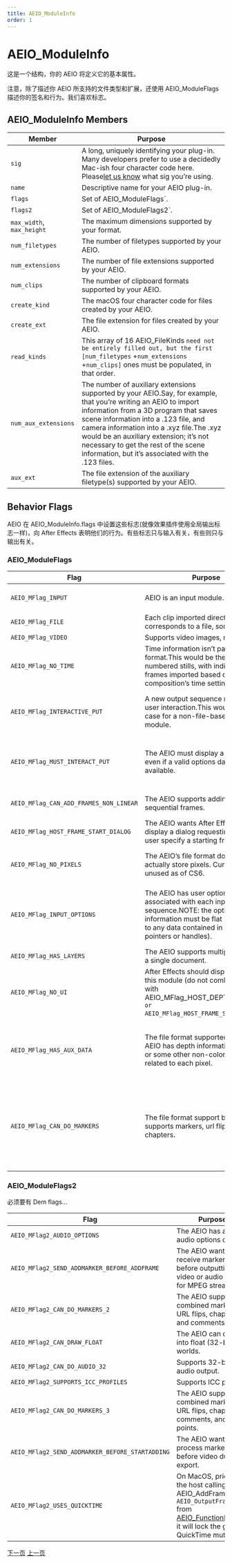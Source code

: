 ```yaml
---
title: AEIO_ModuleInfo
order: 1
---
```


# AEIO_ModuleInfo

这是一个结构，你的 AEIO 将定义它的基本属性。

注意，除了描述你 AEIO 所支持的文件类型和扩展，还使用 AEIO_ModuleFlags 描述你的签名和行为。我们喜欢标志。

## AEIO_ModuleInfo Members

| **Member**  | **Purpose**   |
| --- | -------------- |
| `sig`  | A long, uniquely identifying your plug-in. Many developers prefer to use a decidedly Mac-ish four character code here. Please[let us know](mailto:zlam%40adobe.com) what sig you’re using.  |
| `name`  | Descriptive name for your AEIO plug-in.   |
| `flags`  | Set of AEIO_ModuleFlags`.   |
| `flags2`  | Set of AEIO_ModuleFlags2`.   |
| `max_width`, `max_height` | The maximum dimensions supported by your format.   |
| `num_filetypes`  | The number of filetypes supported by your AEIO.   |
| `num_extensions`  | The number of file extensions supported by your AEIO.   |
| `num_clips`  | The number of clipboard formats supported by your AEIO.   |
| `create_kind`  | The macOS four character code for files created by your AEIO.  |
| `create_ext`  | The file extension for files created by your AEIO.   |
| `read_kinds`  | This array of 16 AEIO_FileKinds `need not be entirely filled out, but the first [num_filetypes` +`num_extensions` +`num_clips]` ones must be populated, in that order.  |
| `num_aux_extensions`  | The number of auxiliary extensions supported by your AEIO.Say, for example, that you’re writing an AEIO to import information from a 3D program that saves scene information into a .123 file, and camera information into a .xyz file.The .xyz would be an auxiliary extension; it’s not necessary to get the rest of the scene information, but it’s associated with the .123 files. |
| `aux_ext`  | The file extension of the auxiliary filetype(s) supported by your AEIO.  |

## Behavior Flags

AEIO 在 AEIO_ModuleInfo.flags 中设置这些标志(就像效果插件使用全局输出标志一样)，向 After Effects 表明他们的行为。有些标志只与输入有关，有些则只与输出有关。

### AEIO_ModuleFlags

| **Flag**  | **Purpose**  | **I or O?** |  |  |  |  |  |  |  |  |
| --- | ------- | --- | --- | --- | ------ | --- | --- | --- | ---- | --- |
| `AEIO_MFlag_INPUT`  | AEIO is an input module.  | Input!  |  | AEIO_MFlag_OUTPUT`  | AEIO is an output module (one plug-in can be both).  | Output! |  |  |  |  |
| `AEIO_MFlag_FILE`  | Each clip imported directly corresponds to a file, somewhere.  | Both  |  | AEIO_MFlag_STILL`  | Supports still images, not video.  | Output  |  |  |  |  |
| `AEIO_MFlag_VIDEO`  | Supports video images, not stills.  | Output  |  | AEIO_MFlag_AUDIO`  | Supports audio.  | Output  |  |  |  |  |
| `AEIO_MFlag_NO_TIME`  | Time information isn’t part of the file format.This would be the case with numbered stills, with individual frames imported based on the composition’s time settings.  | Input  |  | AEIO_MFlag_INTERACTIVE_GET`  | A new input sequence necessitates user interaction.This would be the case for a non-file-based input module.  | Input  |  |  |  |  |
| `AEIO_MFlag_INTERACTIVE_PUT`  | A new output sequence necessitates user interaction.This would be the case for a non-file-based output module.  | Output  |  | AEIO_MFlag_CANT_CLIP`  | The AEIO’s drawing functions cannot accept dimensions smaller than the requested dimensions.  | Input  |  |  |  |  |
| `AEIO_MFlag_MUST_INTERACT_PUT`  | The AEIO must display a dialog box, even if a valid options data handle is available.  | Output  |  | AEIO_MFlag_CANT_SOUND_INTERLEAVE` | The AEIO requires that all video data be processed, then sound data (instead of interleaving the processing the video and audio).  | Output  |  |  |  |  |
| `AEIO_MFlag_CAN_ADD_FRAMES_NON_LINEAR` | The AEIO supports adding non-sequential frames.  | Output  |  | AEIO_MFlag_HOST_DEPTH_DIALOG`  | The AEIO wants After Effects to display a bit-depth selection dialog.  | Input  |  |  |  |  |
| `AEIO_MFlag_HOST_FRAME_START_DIALOG`  | The AEIO wants After Effects to display a dialog requesting that the user specify a starting frame.  | Input  |  | AEIO_MFlag_NO_OPTIONS`  | The AEIO does not accept output options.  | Output  |  |  |  |  |
| `AEIO_MFlag_NO_PIXELS`  | The AEIO’s file format doesn’t actually store pixels. Currently unused as of CS6.  | (unused)  |  | AEIO_MFlag_SEQUENCE_OPTIONS_OK`  | The AEIO will adopt the sequence options of its parent if a folder is selected.  | Input  |  |  |  |  |
| `AEIO_MFlag_INPUT_OPTIONS`  | The AEIO has user options associated with each input sequence.NOTE: the options information must be flat (not referring to any data contained in external pointers or handles). | Input  |  | AEIO_MFlag_HSF_AWARE`  | The AEIO will provide horizontal scaling factor (pixel aspect ratio) information for each new sequence.This prevents After Effects from guessing.  | Input  |  |  |  |  |
| `AEIO_MFlag_HAS_LAYERS`  | The AEIO supports multiple layers in a single document.  | Input  |  | AEIO_MFlag_SCRAP`  | The AEIO has a clipboard parsing component.  | Input  |  |  |  |  |
| `AEIO_MFlag_NO_UI`  | After Effects should display no UI for this module (do not combine this flag with AEIO_MFlag_HOST_DEPTH_DIALOG `or AEIO_MFlag_HOST_FRAME_START_DIALOG`)  | Input  |  | AEIO_MFlag_SEQ_OPTIONS_DLG`  | The AEIO has sequence options accessible from the More Options button in the Interpret Footage dialog.  | Input  |  |  |  |  |
| `AEIO_MFlag_HAS_AUX_DATA`  | The file format supported by the AEIO has depth information, normals, or some other non-color information related to each pixel.  | Input  |  | AEIO_MFlag_HAS_META_DATA`  | The file format supported by the AEIO supports user-definable metadata.If this flag is set, the embed pop-up in the output module dialog will be enabled. | Output  |  |  |  |  |
| `AEIO_MFlag_CAN_DO_MARKERS`  | The file format support by the AEIO supports markers, url flips, and/or chapters.  | Output  |  | AEIO_MFlag_CAN_DRAW_DEEP`| The AEIO can draw into 16bpc (“deep”)PF_EffectWorlds`.  | Input  |  | AEIO_MFlag_RESERVED4` | Special super-secret flag. Doesn’t do anything…or does it?(_No, it doesn’t._ ) | ??? |

### AEIO_ModuleFlags2

必须要有 Dem flags...

| **Flag**  | **Purpose**  | **I or O?** |
| --- | ---------- | --- |
| `AEIO_MFlag2_AUDIO_OPTIONS`  | The AEIO has an audio options dialog.  | Output  |
| `AEIO_MFlag2_SEND_ADDMARKER_BEFORE_ADDFRAME`  | The AEIO wants to receive marker data before outputting video or audio (useful for MPEG streams).  | Output  |
| `AEIO_MFlag2_CAN_DO_MARKERS_2`  | The AEIO supports combined markers; URL flips, chapters, and comments.  | Output  |
| `AEIO_MFlag2_CAN_DRAW_FLOAT`  | The AEIO can draw into float (32-bpc) worlds.  | Input  |
| `AEIO_MFlag2_CAN_DO_AUDIO_32`  | Supports 32-bit audio output.  | Output  |
| `AEIO_MFlag2_SUPPORTS_ICC_PROFILES`  | Supports ICC profiles.  | Both  |
| `AEIO_MFlag2_CAN_DO_MARKERS_3`  | The AEIO supports combined markers; URL flips, chapters, comments, and cue points.  | Output  |
| `AEIO_MFlag2_SEND_ADDMARKER_BEFORE_STARTADDING` | The AEIO wants to process markers before video during export.  | Output  |
| `AEIO_MFlag2_USES_QUICKTIME`  | On MacOS, prior to the host calling AEIO_AddFrame `or AEIO_OutputFrame` from [AEIO_FunctionBlock4](../aeios/new-kids-on-the-function-block.html), it will lock the global QuickTime mutex. | Output  |

[下一页](https://ae-plugins.docsforadobe.dev/aeios/new-kids-on-the-function-block.html "New Kids On The Function Block") [上一页](https://ae-plugins.docsforadobe.dev/aeios/calling-sequence.html "Calling Sequence")
